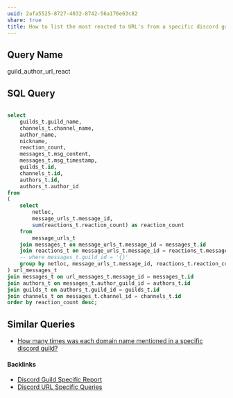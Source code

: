 ```yaml
---
uuid: 2afa5525-8727-4032-8742-56a176e63c82
share: true
title: How to list the most reacted to URL's from a specific discord guild?
---
```

## Query Name

guild_author_url_react

## SQL Query

``` SQL

select
	guilds_t.guild_name,
	channels_t.channel_name,
	author_name,
	nickname,
	reaction_count,
	messages_t.msg_content,
	messages_t.msg_timestamp,
	guilds_t.id,
	channels_t.id,
	authors_t.id,
	authors_t.author_id
from
(
	select
		netloc,
		message_urls_t.message_id,
		sum(reactions_t.reaction_count) as reaction_count
	from
		message_urls_t
	join messages_t on message_urls_t.message_id = messages_t.id
	join reactions_t on message_urls_t.message_id = reactions_t.message_id
	-- where messages_t.guild_id = '{}'
	group by netloc, message_urls_t.message_id, reactions_t.reaction_count
) url_messages_t
join messages_t on url_messages_t.message_id = messages_t.id
join authors_t on messages_t.author_guild_id = authors_t.id
join guilds_t on authors_t.guild_id = guilds_t.id
join channels_t on messages_t.channel_id = channels_t.id
order by reaction_count desc;
```

## Similar Queries

* [How many times was each domain name mentioned in a specific discord guild?](../7164edc9-2cb5-4505-b30f-bb1664a6fe2f)

#### Backlinks

* [Discord Guild Specific Report](/a41f63f6-9eaf-41bb-8e62-e47ffa29cb92)
* [Discord URL Specific Queries](/974d677f-15f0-4cf2-813d-69fb843b9367)